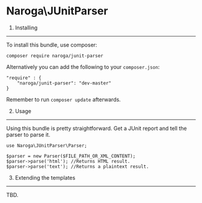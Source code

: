 Naroga\JUnitParser
==================

1) Installing
-------------

To install this bundle, use composer:

    composer require naroga/junit-parser
    
Alternatively you can add the following to your `composer.json`:

    "require" : {
        "naroga/junit-parser": "dev-master"
    }

Remember to run `composer update` afterwards.

2) Usage
--------

Using this bundle is pretty straightforward. Get a JUnit report and tell the parser to parse it.

    use Naroga\JUnitParser\Parser;
    
    $parser = new Parser($FILE_PATH_OR_XML_CONTENT);
    $parser->parse('html'); //Returns HTML result.
    $parser->parse('text'); //Returns a plaintext result.
    
3) Extending the templates
--------------------------

TBD.